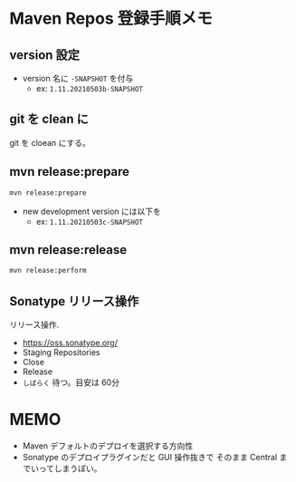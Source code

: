 # Maven Repos 登録手順メモ

## version 設定

- version 名に `-SNAPSHOT` を付与
    - ex: `1.11.20210503b-SNAPSHOT`

## git を clean に

git を cloean にする。

## mvn release:prepare

```sh
mvn release:prepare
```

- new development version には以下を
    - ex: `1.11.20210503c-SNAPSHOT`

## mvn release:release

```sh
mvn release:perform
```

## Sonatype リリース操作

リリース操作.

- https://oss.sonatype.org/
- Staging Repositories
- Close
- Release
- `しばらく` 待つ。目安は 60分

# MEMO

- Maven デフォルトのデプロイを選択する方向性
- Sonatype のデプロイプラグインだと GUI 操作抜きで そのまま Central までいってしまうぽい。
